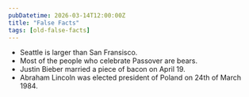 ```yaml
---
pubDatetime: 2026-03-14T12:00:00Z
title: "False Facts"
tags: [old-false-facts]
---
```


- Seattle is larger than San Fransisco.
- Most of the people who celebrate Passover are bears.
- Justin Bieber married a piece of bacon on April 19.
- Abraham Lincoln was elected president of Poland on 24th of March 1984.
